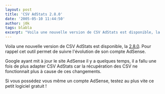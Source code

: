```yaml
---
layout: post
title: 'CSV AdStats 2.8.0'
date: '2005-05-10 11:44:50'
author: j0k
tags: blabla
excerpt: "Voila une nouvelle version de CSV AdStats est disponible, la [2.8.0](http://www.nix.fr/csvadstats.aspx).   Pour rappel cet outil permet de suivre l'évolution de son compte AdSense.  \n  \nGoogle ayant mit à jour le site AdSense il y a quelques temps, il a fallu une fois de plus adapter CSV AdStats car la récupération des CSV ne fonctionnait plus à      …"
---
```


Voila une nouvelle version de CSV AdStats est disponible, la [2.8.0](http://www.nix.fr/csvadstats.aspx).   Pour rappel cet outil permet de suivre l'évolution de son compte AdSense.

Google ayant mit à jour le site AdSense il y a quelques temps, il a fallu une fois de plus adapter CSV AdStats car la récupération des CSV ne fonctionnait plus à cause de ces changements.

Si vous possédez vous même un compte AdSense, testez au plus vite ce petit logiciel gratuit !
